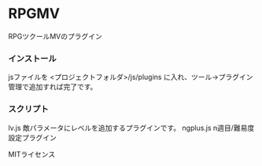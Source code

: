# RPGMV
RPGツクールMVのプラグイン

### インストール
jsファイルを
<プロジェクトフォルダ>/js/plugins
に入れ、ツール->プラグイン管理で追加すれば完了です。

### スクリプト
lv.js 敵パラメータにレベルを追加するプラグインです。
ngplus.js n週目/難易度設定プラグイン

MITライセンス
